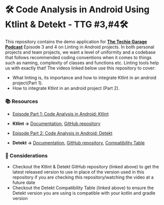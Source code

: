 # 🛠️ Code Analysis in Android Using Ktlint & Detekt - TTG #3,#4🛠️
This repository contains the demo application for **[The Techie Garage Podcast](https://www.youtube.com/@thetechiegarage/videos)** Episode 3 and 4 on Linting in Android projects. In both personal projects and team projects, we want a level of uniformity and a codebase that follows recommended coding conventions when it comes to things such as naming, complexity of classes and functions etc. Linting tools help us with exactly that! The videos linked below use this repository to cover:
- What linting is, its importance and how to integrate Ktlint in an android project(Part 1).
- How to integrate Ktlint in an android project (Part 2).

### 📚 Resources
- [Episode Part 1: Code Analysis in Android: Ktlint](https://youtu.be/qgcpmslBvvY)
- **Ktlint ->** [Documentation](https://pinterest.github.io/ktlint/latest/rules/code-styles/), [GitHub repository](https://github.com/pinterest/ktlint)
  
- [Episode Part 2: Code Analysis in Android: Detekt](https://youtu.be/3uSq6sFzhQo)
- **Detekt ->** [Documentation](https://detekt.dev/docs/intro), [GitHub repository](https://github.com/detekt/detekt), [Compatibility Table](https://detekt.dev/docs/introduction/compatibility)

### 📌 Considerations
- Checkout the Ktlint & Detekt GitHub repository (linked above) to get the latest released version to use in place of the version used in this repository if you are checking this repository/watching the video at a future date
- Checkout the Detekt Compatibility Table (linked above) to ensure the Detekt version you are using is compatible with your kotlin and gradle version
